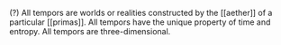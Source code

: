 (?)
All tempors are worlds or realities constructed by the [[aether]] of a particular [[primas]].
All tempors have the unique property of time and entropy.
All tempors are three-dimensional.
